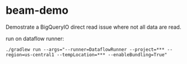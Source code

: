 # beam-demo

Demostrate a BigQueryIO direct read issue where not all data are read.

run on dataflow runner: 
```
./gradlew run --args="--runner=DataflowRunner --project=*** --region=us-central1 --tempLocation=*** --enableBundling=True"
```
